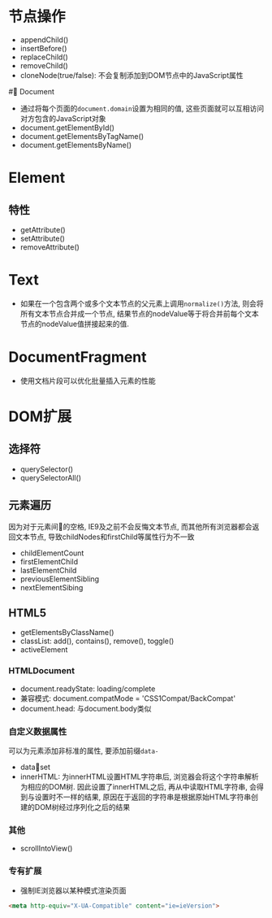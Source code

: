 # 节点操作
* appendChild()
* insertBefore()
* replaceChild()
* removeChild()
* cloneNode(true/false): 不会复制添加到DOM节点中的JavaScript属性

# Document
* 通过将每个页面的`document.domain`设置为相同的值, 这些页面就可以互相访问对方包含的JavaScript对象
* document.getElementById()
* document.getElementsByTagName()
* document.getElementsByName()

# Element
## 特性
* getAttribute()
* setAttribute()
* removeAttribute()

# Text
* 如果在一个包含两个或多个文本节点的父元素上调用`normalize()`方法, 则会将所有文本节点合并成一个节点, 结果节点的nodeValue等于将合并前每个文本节点的nodeValue值拼接起来的值.

# DocumentFragment
* 使用文档片段可以优化批量插入元素的性能

# DOM扩展
## 选择符
* querySelector()
* querySelectorAll()

## 元素遍历
因为对于元素间的空格, IE9及之前不会反悔文本节点, 而其他所有浏览器都会返回文本节点, 导致childNodes和firstChild等属性行为不一致
* childElementCount
* firstElementChild
* lastElementChild
* previousElementSibling
* nextElementSibing

## HTML5
* getElementsByClassName()
* classList: add(), contains(), remove(), toggle()
* activeElement

### HTMLDocument
* document.readyState: loading/complete
* 兼容模式: document.compatMode = 'CSS1Compat/BackCompat'
* document.head: 与document.body类似

### 自定义数据属性
可以为元素添加非标准的属性, 要添加前缀`data-`
* dataset
* innerHTML: 为innerHTML设置HTML字符串后, 浏览器会将这个字符串解析为相应的DOM树. 因此设置了innerHTML之后, 再从中读取HTML字符串, 会得到与设置时不一样的结果, 原因在于返回的字符串是根据原始HTML字符串创建的DOM树经过序列化之后的结果

### 其他
* scrollIntoView()

### 专有扩展
* 强制IE浏览器以某种模式渲染页面
```html
<meta http-equiv="X-UA-Compatible" content="ie=ieVersion">
```